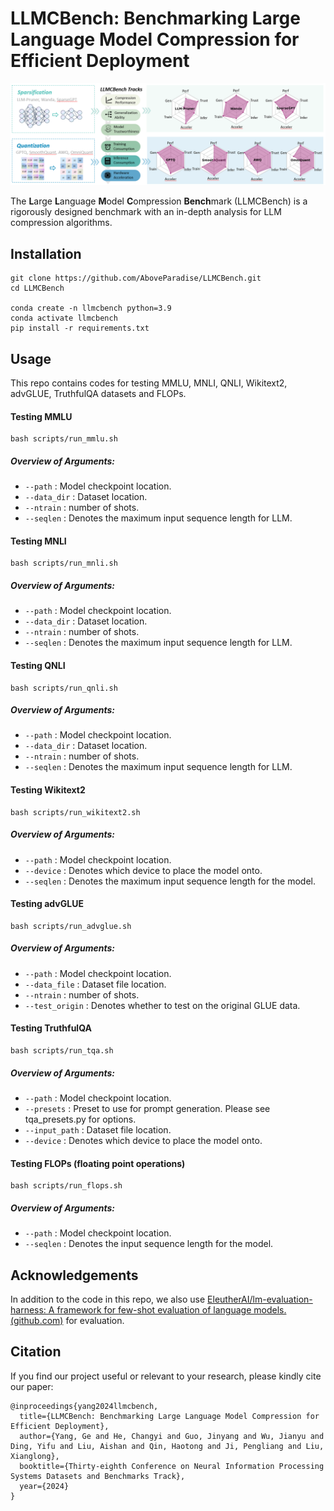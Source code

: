 # LLMCBench: Benchmarking Large Language Model Compression for Efficient Deployment

![image-20241026195404186](./figs/f1.png)

 The **L**arge **L**anguage **M**odel **C**ompression **Bench**mark (LLMCBench) is a rigorously designed benchmark with an in-depth analysis for LLM compression algorithms. 

## Installation

```
git clone https://github.com/AboveParadise/LLMCBench.git
cd LLMCBench

conda create -n llmcbench python=3.9
conda activate llmcbench
pip install -r requirements.txt
```

## Usage

This repo contains codes for testing MMLU, MNLI, QNLI, Wikitext2, advGLUE, TruthfulQA datasets and FLOPs.

#### Testing MMLU

```
bash scripts/run_mmlu.sh
```

##### Overview of Arguments:

- `--path` : Model checkpoint location.
- `--data_dir` : Dataset location.
- `--ntrain` : number of shots.
- `--seqlen` : Denotes the maximum input sequence length for LLM.

#### Testing MNLI

```
bash scripts/run_mnli.sh
```

##### Overview of Arguments:

- `--path` : Model checkpoint location.
- `--data_dir` : Dataset location.
- `--ntrain` : number of shots.
- `--seqlen` : Denotes the maximum input sequence length for LLM.

#### Testing QNLI

```
bash scripts/run_qnli.sh
```

##### Overview of Arguments:

- `--path` : Model checkpoint location.
- `--data_dir` : Dataset location.
- `--ntrain` : number of shots.
- `--seqlen` : Denotes the maximum input sequence length for LLM.

#### Testing Wikitext2

```
bash scripts/run_wikitext2.sh
```

##### Overview of Arguments:

- `--path` : Model checkpoint location.
- `--device` : Denotes which device to place the model onto.
- `--seqlen` : Denotes the maximum input sequence length for the model.

#### Testing advGLUE

```
bash scripts/run_advglue.sh
```

##### Overview of Arguments:

- `--path` : Model checkpoint location.
- `--data_file` : Dataset file location.
- `--ntrain` : number of shots.
- `--test_origin` : Denotes whether to test on the original GLUE data.

#### Testing TruthfulQA

```
bash scripts/run_tqa.sh
```

##### Overview of Arguments:

- `--path` : Model checkpoint location.
- `--presets` : Preset to use for prompt generation. Please see tqa_presets.py for options.
- `--input_path` : Dataset file location.
- `--device` : Denotes which device to place the model onto.

#### Testing FLOPs (floating point operations)

```
bash scripts/run_flops.sh
```

##### Overview of Arguments:

- `--path` : Model checkpoint location.
- `--seqlen` : Denotes the input sequence length for the model.

## Acknowledgements

In addition to the code in this repo, we also use [EleutherAI/lm-evaluation-harness: A framework for few-shot evaluation of language models. (github.com)](https://github.com/EleutherAI/lm-evaluation-harness) for evaluation.

## Citation

If you find our project useful or relevant to your research, please kindly cite our paper:

```
@inproceedings{yang2024llmcbench,
  title={LLMCBench: Benchmarking Large Language Model Compression for Efficient Deployment},
  author={Yang, Ge and He, Changyi and Guo, Jinyang and Wu, Jianyu and Ding, Yifu and Liu, Aishan and Qin, Haotong and Ji, Pengliang and Liu, Xianglong},
  booktitle={Thirty-eighth Conference on Neural Information Processing Systems Datasets and Benchmarks Track},
  year={2024}
}
```
